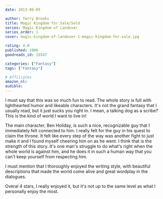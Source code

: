 ```yaml
---
date: 2013-06-05

author: Terry Brooks
title: Magic Kingdom for Sale/Sold
series: Magic Kingdom of Landover
series_order: 1
cover: magic-kingdom-of-landover-1-magic-kingdom-for-sale.jpg

rating: 4.0
published: 1986
goodreads_id: 15547

categories: ["Fantasy"]
tags: ["Fantasy"]

# Affiliates
amazon_nl: 
audible: 
---
```


I must say that this was so much fun to read. The whole story is full with lighthearted humor and likeable characters. It's not the grand fantasy that I usually read, but it just sucks you right in. I mean, a talking dog as a scribe? This is the kind of world I want to live in!

<!--more-->

The main character, Ben Holiday, is such a nice, recognizable guy that I immediately felt connected to him. I really felt for the guy in his quest to claim the throne. It felt like every step of the way was another fight to just make it and I found myself cheering him on as he went. I think that is the strength of this story. It's one man's struggle to do what's right when the whole world is against him, and he does it in such a human way that you can't keep yourself from respecting him.

I must mention that I thoroughly enjoyed the writing style, with beautiful descriptions that made the world come alive and great wordplay in the dialogues.

Overal 4 stars, I really enjoyed it, but it's not up to the same level as what I personally enjoy the most.
